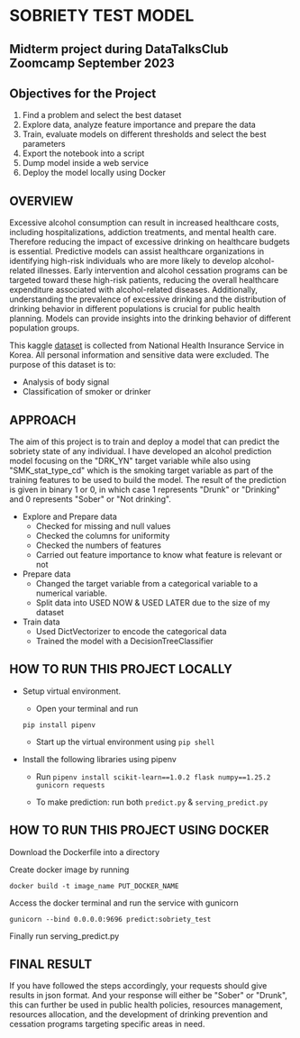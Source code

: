 <h1> SOBRIETY TEST MODEL </h1>
<h2> Midterm project during DataTalksClub Zoomcamp September 2023 </h2>
<h2> Objectives for the Project </h2>
<ol>
  <li> Find a problem and select the best dataset </li>
  <li> Explore data, analyze feature importance and prepare the data </li>
  <li> Train, evaluate models on different thresholds and select the best parameters </li>
  <li> Export the notebook into a script </li>
  <li> Dump model inside a web service </li>
  <li> Deploy the model locally using Docker </li>
</ol>
<h2>  OVERVIEW </h2>

Excessive alcohol consumption can result in increased healthcare costs, including hospitalizations, addiction treatments, and mental health care. Therefore reducing the impact of excessive drinking on healthcare budgets is essential.
Predictive models can assist healthcare organizations in identifying high-risk individuals who are more likely to develop alcohol-related illnesses. Early intervention and alcohol cessation programs can be targeted toward these high-risk patients, reducing the overall healthcare expenditure associated with alcohol-related diseases. Additionally, understanding the prevalence of excessive drinking and the distribution of drinking behavior in different populations is crucial for public health planning. Models can provide insights into the drinking behavior of different population groups.

This kaggle [dataset](https://www.kaggle.com/datasets/sooyoungher/smoking-drinking-dataset) is collected from National Health Insurance Service in Korea. All personal information and sensitive data were excluded.
The purpose of this dataset is to:
<ul>
  <li>Analysis of body signal</li>
  <li>Classification of smoker or drinker</li>
</ul>

<h2> APPROACH </h2>

The aim of this project is to train and deploy a model that can predict the sobriety state of any individual. 
I have developed an alcohol prediction model focusing on the "DRK_YN" target variable while also using "SMK_stat_type_cd" which is the smoking target variable as part of the training features to be used to build the model. The result of the prediction is given in binary 1 or 0, in which case 1 represents "Drunk" or "Drinking" and 0 represents "Sober" or "Not drinking".
- Explore and Prepare data
  - Checked for missing and null values
  - Checked the columns for uniformity
  - Checked the numbers of features
  - Carried out feature importance to know what feature is relevant or not
- Prepare data
  - Changed the target variable from a categorical variable to a numerical variable.
  - Split data into USED NOW & USED LATER due to the size of my dataset
- Train data
  - Used DictVectorizer to encode the categorical data
  - Trained the model with a DecisionTreeClassifier

<h2> HOW TO RUN THIS PROJECT LOCALLY </h2>

- Setup virtual environment.
  - Open your terminal and run
  
   ``` pip install pipenv ```
  - Start up the virtual environment using ``` pip shell ```
  
- Install the following libraries using pipenv
  
  - Run ``` pipenv install scikit-learn==1.0.2 flask numpy==1.25.2 gunicorn requests ```
  
  - To make prediction: run both ``` predict.py ``` & ``` serving_predict.py ```

<h2> HOW TO RUN THIS PROJECT USING DOCKER </h2>

Download the Dockerfile into a directory

Create docker image by running

``` docker build -t image_name PUT_DOCKER_NAME ```

Access the docker terminal and run the service with gunicorn

``` gunicorn --bind 0.0.0.0:9696 predict:sobriety_test ```

Finally run serving_predict.py 

<h2> FINAL RESULT </h2>

If you have followed the steps accordingly, your requests should give results in json format. 
And your response will either be "Sober" or "Drunk", this can further be used in  public health policies, 
resources management, resources allocation, and the development of drinking prevention and cessation programs targeting specific areas in need.





